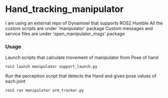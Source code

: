# Hand_tracking_manipulator

I am using an external repo of Dynamixel that supports ROS2 Humble
All the custom scripts are under 'manipulator' package
Custom messages and service files are under 'open_manipulator_msgs' package

### Usage
Launch scripts that calculate movement of manipulator from Pose of hand  
```
ros2 launch manipulator support_launch.py
```
Run the perception script that detects the Hand and gives pose values of each joint
```
ros2 run manipulator arm_tracker.py
```

